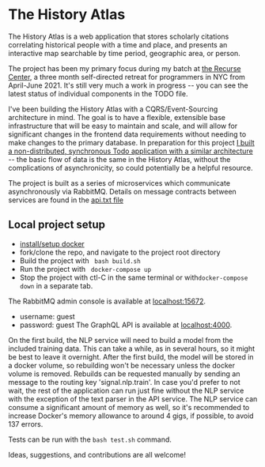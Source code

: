 # The History Atlas

The History Atlas is a web application that stores scholarly citations correlating historical people with a time and place, and presents an interactive map searchable by time period, geographic area, or person.

The project has been my primary focus during my batch at [the Recurse Center](https://www.recurse.com), a three month self-directed retreat for programmers in NYC from April-June 2021. It's still very much a work in progress -- you can see the latest status of individual components in the TODO file. 

I've been building the History Atlas with a CQRS/Event-Sourcing architecture in mind. The goal is to have a flexible, extensible base infrastructure that will be easy to maintain and scale, and will allow for significant changes in the frontend data requirements without needing to make changes to the primary database. In preparation for this project [I built a non-distributed, synchronous Todo application with a similar architecture](https://github.com/joshua-stauffer/EventBullet) -- the basic flow of data is the same in the History Atlas, without the complications of asynchronicity, so could potentially be a helpful resource.

The project is built as a series of microservices which communicate asynchronously via RabbitMQ. Details on message contracts between services are found in the [api.txt file](https://github.com/joshua-stauffer/thehistoryatlas/blob/dev/api.txt)

## Local project setup
- [install/setup docker](https://docs.docker.com/get-docker/)
- fork/clone the repo, and navigate to the project root directory
- Build the project with ``` bash build.sh```
- Run the project with ``` docker-compose up```
- Stop the project with ctl-C in the same terminal or with```docker-compose down``` in a separate tab.

The RabbitMQ admin console is available at [localhost:15672](http://localhost:15672).
- username: guest
- password: guest
The GraphQL API is available at [localhost:4000](http://localhost:4000).

On the first build, the NLP service will need to build a model from the included training data. This can take a while, as in several hours, so it might be best to leave it overnight. After the first build, the model will be stored in a docker volume, so rebuilding won't be necessary unless the docker volume is removed. Rebuilds can be requested manually by sending an message to the routing key 'signal.nlp.train'. In case you'd prefer to not wait, the rest of the application can run just fine without the NLP service with the exception of the text parser in the API service. The NLP service can consume a significant amount of memory as well, so it's recommended to increase Docker's memory allowance to around 4 gigs, if possible, to avoid 137 errors.

Tests can be run with the ```bash test.sh``` command.

Ideas, suggestions, and contributions are all welcome!